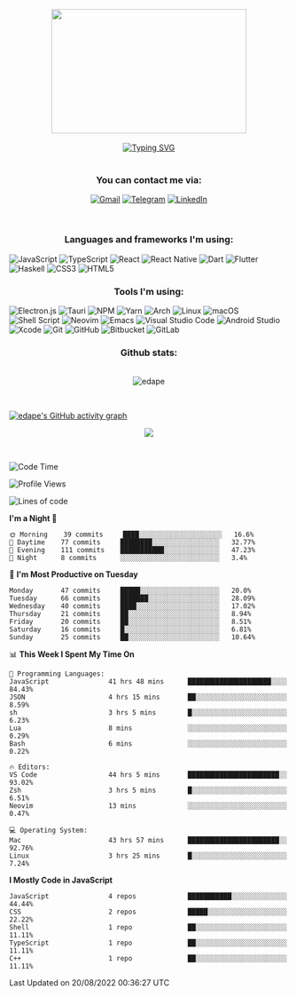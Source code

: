 <div align="center"><kbd><img src="https://c.tenor.com/76XxFDBUu48AAAAC/frustrated-mad.gif" width="352" height="224"/></kbd></div>
&nbsp;

<div align="center">
<a href="https://git.io/typing-svg"><img src="https://readme-typing-svg.herokuapp.com?duration=7000&color=EBCB8B&background=3B4252F4&vCenter=true&width=900&lines=Hi+);I%E2%80%99m+interested+in+coding%2C+reading%2C+music%2C+apes;currently+working+as+a+React+Native+developer;looking+to+collaborate+on+React%2FJS%2FElectron%2FReact+Native%2FDart+project;Also+I'm+big+fan+of+Neovim%2C+Tmux%2C++Xmonad+and+all+Linux+stuff;Running+Arch+Linux+with+Xmonad+on+my+mobile+workstation;You+can+reach+me+by+an+email+below" alt="Typing SVG" /></a>
</div>
&nbsp;
<div align="center">
  <h3>You can contact me via:</h3>
  
[![Gmail](https://img.shields.io/badge/Gmail-D14836?style=for-the-badge&logo=gmail&logoColor=white)](mailto:edmondavetisyanw@gmail.com)
[![Telegram](https://img.shields.io/badge/Telegram-2CA5E0?style=for-the-badge&logo=telegram&logoColor=white)](https://t.me/edmondrush)
[![LinkedIn](https://img.shields.io/badge/linkedin-%230077B5.svg?style=for-the-badge&logo=linkedin&logoColor=white)](https://www.linkedin.com/skill-assessments/JavaScript/report/)
</div>

&nbsp;

<div align="center">
  <h3>Languages and frameworks I'm using:</h3>
  </div>
  
  ![JavaScript](https://img.shields.io/badge/javascript-%23323330.svg?style=for-the-badge&logo=javascript&logoColor=%23F7DF1E)
  ![TypeScript](https://img.shields.io/badge/typescript-%23007ACC.svg?style=for-the-badge&logo=typescript&logoColor=white)
  ![React](https://img.shields.io/badge/react-%2320232a.svg?style=for-the-badge&logo=react&logoColor=%2361DAFB)
  ![React Native](https://img.shields.io/badge/react_native-%2320232a.svg?style=for-the-badge&logo=react&logoColor=%2361DAFB)
  ![Dart](https://img.shields.io/badge/dart-%230175C2.svg?style=for-the-badge&logo=dart&logoColor=white)
  ![Flutter](https://img.shields.io/badge/Flutter-%2302569B.svg?style=for-the-badge&logo=Flutter&logoColor=white)
  ![Haskell](https://img.shields.io/badge/Haskell-5e5086?style=for-the-badge&logo=haskell&logoColor=white)
  ![CSS3](https://img.shields.io/badge/css3-%231572B6.svg?style=for-the-badge&logo=css3&logoColor=white)
  ![HTML5](https://img.shields.io/badge/html5-%23E34F26.svg?style=for-the-badge&logo=html5&logoColor=white)
  
  <div align="center">
  <h3>Tools I'm using:</h3>
  </div>
  
  ![Electron.js](https://img.shields.io/badge/Electron-191970?style=for-the-badge&logo=Electron&logoColor=white)
  ![Tauri](https://img.shields.io/badge/tauri-%2324C8DB.svg?style=for-the-badge&logo=tauri&logoColor=%23FFFFFF)
  ![NPM](https://img.shields.io/badge/NPM-%23000000.svg?style=for-the-badge&logo=npm&logoColor=white)
  ![Yarn](https://img.shields.io/badge/yarn-%232C8EBB.svg?style=for-the-badge&logo=yarn&logoColor=white)
  ![Arch](https://img.shields.io/badge/Arch%20Linux-1793D1?logo=arch-linux&logoColor=fff&style=for-the-badge)
  ![Linux](https://img.shields.io/badge/Linux-FCC624?style=for-the-badge&logo=linux&logoColor=black)
  ![macOS](https://img.shields.io/badge/mac%20os-000000?style=for-the-badge&logo=macos&logoColor=F0F0F0)
  ![Shell Script](https://img.shields.io/badge/shell_script-%23121011.svg?style=for-the-badge&logo=gnu-bash&logoColor=white)
  ![Neovim](https://img.shields.io/badge/NeoVim-%2357A143.svg?&style=for-the-badge&logo=neovim&logoColor=white)
  ![Emacs](https://img.shields.io/badge/Emacs-%237F5AB6.svg?&style=for-the-badge&logo=gnu-emacs&logoColor=white)
  ![Visual Studio Code](https://img.shields.io/badge/Visual%20Studio%20Code-0078d7.svg?style=for-the-badge&logo=visual-studio-code&logoColor=white)
  ![Android Studio](https://img.shields.io/badge/Android%20Studio-3DDC84.svg?style=for-the-badge&logo=android-studio&logoColor=white)
  ![Xcode](https://img.shields.io/badge/Xcode-007ACC?style=for-the-badge&logo=Xcode&logoColor=white)
  ![Git](https://img.shields.io/badge/git-%23F05033.svg?style=for-the-badge&logo=git&logoColor=white)
  ![GitHub](https://img.shields.io/badge/github-%23121011.svg?style=for-the-badge&logo=github&logoColor=white)
  ![Bitbucket](https://img.shields.io/badge/bitbucket-%230047B3.svg?style=for-the-badge&logo=bitbucket&logoColor=white)
  ![GitLab](https://img.shields.io/badge/gitlab-%23181717.svg?style=for-the-badge&logo=gitlab&logoColor=white)
  
<div align="center">

  <h3>Github stats:</h3>
  <br>
  <img align="center" src="https://github-readme-streak-stats.herokuapp.com/?user=edavetisyan&theme=dark" alt="edape" />
</div>

&nbsp;

[![edape's GitHub activity graph](https://activity-graph.herokuapp.com/graph?username=edavetisyan&theme=xcode)](https://github.com/edavetisyan)

<div align="center">
  <img src="https://github-readme-stats.vercel.app/api/wakatime?username=edape&theme=dark&layout=compact"></img>
</div>

&nbsp;

<!--START_SECTION:waka-->
![Code Time](http://img.shields.io/badge/Code%20Time-924%20hrs%2051%20mins-blue)

![Profile Views](http://img.shields.io/badge/Profile%20Views-42-blue)

![Lines of code](https://img.shields.io/badge/From%20Hello%20World%20I%27ve%20Written-2%20Million%20lines%20of%20code-blue)

**I'm a Night 🦉** 

```text
🌞 Morning    39 commits     ████░░░░░░░░░░░░░░░░░░░░░   16.6% 
🌆 Daytime    77 commits     ████████░░░░░░░░░░░░░░░░░   32.77% 
🌃 Evening    111 commits    ███████████░░░░░░░░░░░░░░   47.23% 
🌙 Night      8 commits      ░░░░░░░░░░░░░░░░░░░░░░░░░   3.4%

```
📅 **I'm Most Productive on Tuesday** 

```text
Monday       47 commits     █████░░░░░░░░░░░░░░░░░░░░   20.0% 
Tuesday      66 commits     ███████░░░░░░░░░░░░░░░░░░   28.09% 
Wednesday    40 commits     ████░░░░░░░░░░░░░░░░░░░░░   17.02% 
Thursday     21 commits     ██░░░░░░░░░░░░░░░░░░░░░░░   8.94% 
Friday       20 commits     ██░░░░░░░░░░░░░░░░░░░░░░░   8.51% 
Saturday     16 commits     █░░░░░░░░░░░░░░░░░░░░░░░░   6.81% 
Sunday       25 commits     ██░░░░░░░░░░░░░░░░░░░░░░░   10.64%

```


📊 **This Week I Spent My Time On** 

```text
💬 Programming Languages: 
JavaScript               41 hrs 48 mins      █████████████████████░░░░   84.43% 
JSON                     4 hrs 15 mins       ██░░░░░░░░░░░░░░░░░░░░░░░   8.59% 
sh                       3 hrs 5 mins        █░░░░░░░░░░░░░░░░░░░░░░░░   6.23% 
Lua                      8 mins              ░░░░░░░░░░░░░░░░░░░░░░░░░   0.29% 
Bash                     6 mins              ░░░░░░░░░░░░░░░░░░░░░░░░░   0.22%

🔥 Editors: 
VS Code                  44 hrs 5 mins       ███████████████████████░░   93.02% 
Zsh                      3 hrs 5 mins        █░░░░░░░░░░░░░░░░░░░░░░░░   6.51% 
Neovim                   13 mins             ░░░░░░░░░░░░░░░░░░░░░░░░░   0.47%

💻 Operating System: 
Mac                      43 hrs 57 mins      ███████████████████████░░   92.76% 
Linux                    3 hrs 25 mins       █░░░░░░░░░░░░░░░░░░░░░░░░   7.24%

```

**I Mostly Code in JavaScript** 

```text
JavaScript               4 repos             ███████████░░░░░░░░░░░░░░   44.44% 
CSS                      2 repos             █████░░░░░░░░░░░░░░░░░░░░   22.22% 
Shell                    1 repo              ██░░░░░░░░░░░░░░░░░░░░░░░   11.11% 
TypeScript               1 repo              ██░░░░░░░░░░░░░░░░░░░░░░░   11.11% 
C++                      1 repo              ██░░░░░░░░░░░░░░░░░░░░░░░   11.11%

```



 Last Updated on 20/08/2022 00:36:27 UTC
<!--END_SECTION:waka-->

